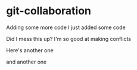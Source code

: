 # git-collaboration

Adding some more code
I just added some code

Did I mess this up?
I'm so good at making conflicts

Here's another one

and another one